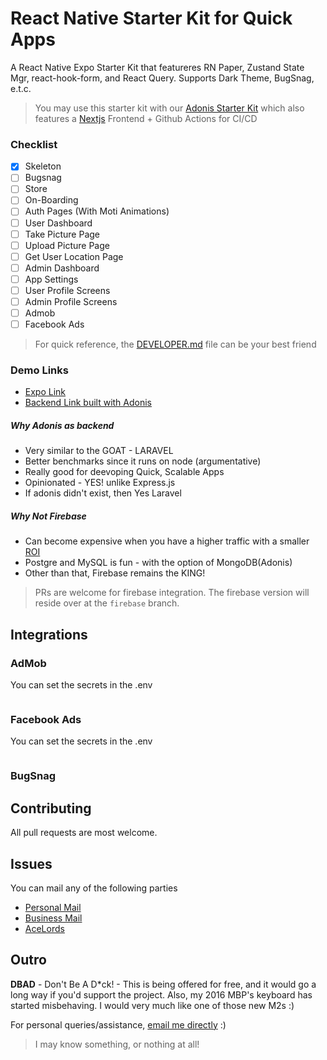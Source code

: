 # React Native Starter Kit for Quick Apps
A React Native Expo Starter Kit that featureres RN Paper, Zustand State Mgr, react-hook-form, and React Query. Supports Dark Theme, BugSnag, e.t.c.

> You may use this starter kit with our [Adonis Starter Kit](https://github.com/lexxyungcarter/adonisjs-starter-kit) which also features a [Nextjs](https://nextjs.org) Frontend + Github Actions for CI/CD


### Checklist
- [x] Skeleton
- [ ] Bugsnag
- [ ] Store
- [ ] On-Boarding
- [ ] Auth Pages (With Moti Animations)
- [ ] User Dashboard
- [ ] Take Picture Page
- [ ] Upload Picture Page
- [ ] Get User Location Page
- [ ] Admin Dashboard
- [ ] App Settings
- [ ] User Profile Screens
- [ ] Admin Profile Screens
- [ ] Admob
- [ ] Facebook Ads

> For quick reference, the [DEVELOPER.md](DEVELOPER.md) file can be your best friend

### Demo Links
- [Expo Link](#)
- [Backend Link built with Adonis](#)

##### Why Adonis as backend
- Very similar to the GOAT - LARAVEL
- Better benchmarks since it runs on node (argumentative)
- Really good for deevoping Quick, Scalable Apps
- Opinionated - YES! unlike Express.js
- If adonis didn't exist, then Yes Laravel

##### Why Not Firebase
- Can become expensive when you have a higher traffic with a smaller [ROI](https://www.investopedia.com/terms/r/returnoninvestment.asp)
- Postgre and MySQL is fun - with the option of MongoDB(Adonis)
- Other than that, Firebase remains the KING!

> PRs are welcome for firebase integration. The firebase version will reside over at the `firebase` branch.


## Integrations
### AdMob
You can set the secrets in the .env

```env

```

### Facebook Ads
You can set the secrets in the .env

```env

```

### BugSnag

## Contributing
All pull requests are most welcome.

## Issues
You can mail any of the following parties
- [Personal Mail](mailto:lexxyungcarter@gmail.com)
- [Business Mail](mailto:lexx@acelords.space)
- [AceLords](https://acelords.space)

## Outro
**DBAD** - Don't Be A D*ck! - This is being offered for free, and it would go a long way 
if you'd support the project. Also, my 2016 MBP's keyboard has started misbehaving. I would very much like one of those new M2s :) 

For personal queries/assistance, [email me directly](mailto:lexxyungcarter@gmail.com) :) 
> I may know something, or nothing at all!
